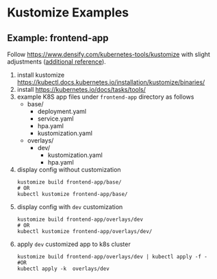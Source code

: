 # Kustomize Examples

## Example: frontend-app
Follow https://www.densify.com/kubernetes-tools/kustomize with slight adjustments ([additional reference](https://kubectl.docs.kubernetes.io/guides/introduction/kustomize/#2-create-variants-using-overlays)).

1. install kustomize
https://kubectl.docs.kubernetes.io/installation/kustomize/binaries/
2. install https://kubernetes.io/docs/tasks/tools/
3. example K8S app files under `frontend-app` directory as follows
   - base/
     - deployment.yaml
     - service.yaml
     - hpa.yaml
     - kustomization.yaml
   - overlays/
     - dev/
       - kustomization.yaml
       - hpa.yaml
4. display config without customization
    ```
    kustomize build frontend-app/base/
    # OR
    kubectl kustomize frontend-app/base/
    ```
5. display config with `dev` customization
    ```
    kustomize build frontend-app/overlays/dev
    # OR
    kubectl kustomize frontend-app/overlays/dev/
    ```
6. apply `dev` customized app to k8s cluster
    ```
    kustomize build frontend-app/overlays/dev | kubectl apply -f -
    #OR
    kubectl apply -k  overlays/dev
    ```
